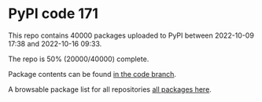 # PyPI code 171

This repo contains 40000 packages uploaded to PyPI between 
2022-10-09 17:38 and 2022-10-16 09:33.

The repo is 50% (20000/40000) complete.

Package contents can be found [in the code branch](https://github.com/pypi-data/pypi-mirror-171/tree/code/packages).

A browsable package list for all repositories [all packages here](https://pypi-data.github.io/website/repositories/pypi-mirror-171).


